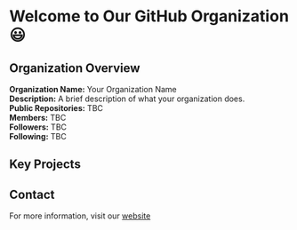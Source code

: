 # Welcome to Our GitHub Organization  :smiley:

## Organization Overview

**Organization Name:** Your Organization Name  
**Description:** A brief description of what your organization does.  
**Public Repositories:** TBC  
**Members:** TBC  
**Followers:** TBC  
**Following:** TBC   

## Key Projects



## Contact

For more information, visit our [website]([https://your-organization-website.com](https://ntubioom.wixsite.com/hsmwu))
